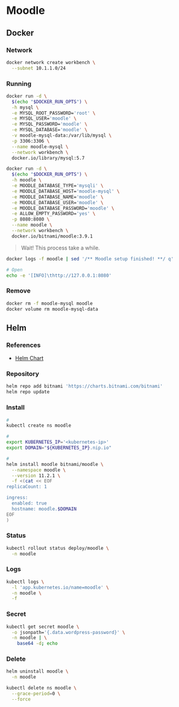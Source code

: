 # Moodle

## Docker

### Network

```sh
docker network create workbench \
  --subnet 10.1.1.0/24
```

### Running

```sh
docker run -d \
  $(echo "$DOCKER_RUN_OPTS") \
  -h mysql \
  -e MYSQL_ROOT_PASSWORD='root' \
  -e MYSQL_USER='moodle' \
  -e MYSQL_PASSWORD='moodle' \
  -e MYSQL_DATABASE='moodle' \
  -v moodle-mysql-data:/var/lib/mysql \
  -p 3306:3306 \
  --name moodle-mysql \
  --network workbench \
  docker.io/library/mysql:5.7
```

```sh
docker run -d \
  $(echo "$DOCKER_RUN_OPTS") \
  -h moodle \
  -e MOODLE_DATABASE_TYPE='mysqli' \
  -e MOODLE_DATABASE_HOST='moodle-mysql' \
  -e MOODLE_DATABASE_NAME='moodle' \
  -e MOODLE_DATABASE_USER='moodle' \
  -e MOODLE_DATABASE_PASSWORD='moodle' \
  -e ALLOW_EMPTY_PASSWORD='yes' \
  -p 8080:8080 \
  --name moodle \
  --network workbench \
  docker.io/bitnami/moodle:3.9.1
```

> Wait! This process take a while.

```sh
docker logs -f moodle | sed '/** Moodle setup finished! **/ q'
```

```sh
# Open
echo -e '[INFO]\thttp://127.0.0.1:8080'
```

### Remove

```sh
docker rm -f moodle-mysql moodle
docker volume rm moodle-mysql-data
```

## Helm

### References

- [Helm Chart](https://github.com/bitnami/charts/tree/master/bitnami/moodle)

### Repository

```sh
helm repo add bitnami 'https://charts.bitnami.com/bitnami'
helm repo update
```

### Install

```sh
#
kubectl create ns moodle

#
export KUBERNETES_IP='<kubernetes-ip>'
export DOMAIN="${KUBERNETES_IP}.nip.io"

#
helm install moodle bitnami/moodle \
  --namespace moodle \
  --version 11.2.1 \
  -f <(cat << EOF
replicaCount: 1

ingress:
  enabled: true
  hostname: moodle.$DOMAIN
EOF
)
```

### Status

```sh
kubectl rollout status deploy/moodle \
  -n moodle
```

### Logs

```sh
kubectl logs \
  -l 'app.kubernetes.io/name=moodle' \
  -n moodle \
  -f
```

### Secret

```sh
kubectl get secret moodle \
  -o jsonpath='{.data.wordpress-password}' \
  -n moodle | \
    base64 -d; echo
```

### Delete

```sh
helm uninstall moodle \
  -n moodle

kubectl delete ns moodle \
  --grace-period=0 \
  --force
```

